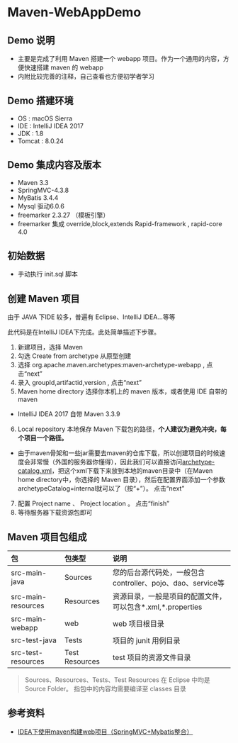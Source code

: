 # Maven-WebAppDemo


## Demo 说明

+ 主要是完成了利用 Maven 搭建一个 webapp 项目。作为一个通用的内容，方便快速搭建 maven 的 webapp
+ 内附比较完善的注释，自己查看也方便初学者学习

## Demo 搭建环境

+ OS : macOS Sierra
+ IDE : IntelliJ IDEA 2017
+ JDK : 1.8
+ Tomcat : 8.0.24

## Demo 集成内容及版本

+ Maven 3.3
+ SpringMVC-4.3.8
+ MyBatis 3.4.4
+ Mysql 驱动6.0.6
+ freemarker 2.3.27 （模板引擎）
+ freemarker 集成 override,block,extends Rapid-framework , rapid-core 4.0

## 初始数据

+ 手动执行 init.sql 脚本

## 创建 Maven 项目

由于 JAVA 下IDE 较多，普遍有 Eclipse、IntelliJ IDEA...等等

此代码是在IntelliJ IDEA下完成。此处简单描述下步骤。

1. 新建项目，选择 Maven
2. 勾选 Create from archetype 从原型创建
3. 选择 org.apache.maven.archetypes:maven-archetype-webapp , 点击“next”
4. 录入 groupId,artifactid,version , 点击“next”
5. Maven home directory 选择你本机上的 maven 版本，或者使用 IDE 自带的 maven
  + IntelliJ IDEA 2017 自带 Maven 3.3.9
6. Local repository 本地保存 Maven 下载包的路径，**个人建议为避免冲突，每个项目一个路径。**
  + 由于maven骨架和一些jar需要去maven的仓库下载，所以创建项目的时候速度会非常慢（外国的服务器你懂得），因此我们可以直接访问[archetype-catalog.xml](http://repo1.maven.org/maven2/archetype-catalog.xml)，把这个xml下载下来放到本地的maven目录中（在Maven home directory中，你选择的 Maven 目录），然后在配置界面添加一个参数archetypeCatalog=internal就可以了（按“+”）。 点击“next”
7. 配置 Project name 、 Project location 。 点击“finish”
8. 等待服务器下载资源包即可

## Maven 项目包组成
  
| 包 | 包类型 | 说明|
| :--- | :--- | :--- |
| src-main-java | Sources | 您的后台源代码处，一般包含 controller、pojo、dao、service等 |
| src-main-resources | Resources | 资源目录，一般是项目的配置文件，可以包含*.xml,*.properties |
| src-main-webapp | web | web 项目根目录 |
| src-test-java | Tests | 项目的 junit 用例目录 |
| src-test-resources | Test Resources | test 项目的资源文件目录 |

> Sources、Resources、Tests、Test Resources 在 Eclipse 中均是 Source Folder。 指包中的内容均需要编译至 classes 目录
  

## 参考资料 

+ [IDEA下使用maven构建web项目（SpringMVC+Mybatis整合）](https://www.cnblogs.com/helloyy/p/6826101.html)
